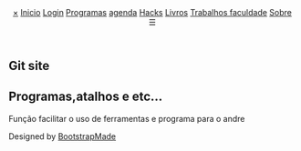 <!DOCTYPE html>
<html lang="pt">

<head>
  <meta charset="utf-8">
  <meta name="viewport" content="width=device-width, initial-scale=1">
  <!-- <title>Padaria Cyber </title> -->
  <meta name="description" content="Free Bootstrap Theme by BootstrapMade.com">
  <meta name="keywords" content="free website templates, free bootstrap themes, free template, free bootstrap, free website template">
  <script src="https://ajax.googleapis.com/ajax/libs/jquery/2.1.1/jquery.min.js"></script>
    <link rel="stylesheet" type="text/css" href="https://fonts.googleapis.com/css?family=Satisfy|Bree+Serif|Candal|PT+Sans">
  <link rel="stylesheet" type="text/css" href="css/font-awesome.min.css">
  <link rel="stylesheet" type="text/css" href="css/bootstrap.min.css">
  <link rel="stylesheet" type="text/css" href="css/style.css">
  <script src="./js/login.js"></script>
  <!-- =======================================================
    Theme Name: Delicious
    Theme URL: https://bootstrapmade.com/delicious-free-restaurant-bootstrap-theme/
    Author: BootstrapMade.com
    Author URL: https://bootstrapmade.com
  ======================================================= -->
  <script>
    // $("document").ready(function(){
    //     $(".esconder").hide();
    //  });
  </script>
</head>

<body>
  <!--banner-->
  <section id="banner">
    <div class="bg-color">
      <header id="header">
        <div class="container">
          <div id="mySidenav" class="sidenav">
            <a href="javascript:void(0)" class="closebtn" onclick="closeNav()">&times;</a>
						<a href="README.md" >Inicio</a>
						<a href="login.html" id="cor" class="login">Login</a>
						<a href="programas.html" >Programas</a>
						<a href="agenda.html" class="esconder">agenda</a>
            <a href="hacks.html" class="esconder">Hacks</a>
						<a href="livros.html" class="esconder">Livros</a>
						<a href="trabalhos.html">Trabalhos faculdade</a>
						<a href="sobre.html">Sobre</a>
          </div>
          <!-- Use any element to open the sidenav -->
          <span onclick="openNav()" class="pull-right menu-icon">☰</span>
        </div>
      </header>
      <div class="container">
        <div class="row">
          <div class="inner text-center">
            <h1 class="logo-name">Git site</h1>
            <h2>Programas,atalhos e etc...</h2>
            <p>Função facilitar o uso de ferramentas e programa para o andre</p>
          </div>
        </div>
      </div>
    </div>
  </section>
  <!-- / banner -->
  <!--about-->
  <!-- <section id="about" class="section-padding">
    <div class="container">
      <div class="row">
        <div class="col-md-12 text-center marb-35">
          <h1 class="header-h">Um pouco sobre a Padaria Cyber</h1>
          <p class="header-p">Quando a Padaria Cyber foi inaugurada
		  a principal preocupação era proporcionar uma experiência única para nossos clientes.

         Desde 2010 a Padaria Cyber continua a encantar os cariocas e visitantes da cidade do Rio de janeiro.

         Milhares de clientes visitam a padaria todos os dias e nós estamos aqui 24 horas produzindo,
		 atendendo e encantando. Do café da manhã, passando pelo almoço, o cafezinho da tarde,
		 não poderia faltar o happy hour, jantar e a reunião descontraída entre amigos noite a dentro,
		 você sempre poderá contar conosco. </p>
        </div>
        <div class="col-md-1"></div>
        <div class="col-md-10">
          <div class="col-md-6 col-sm-6">
            <div class="about-info">
              <h2 class="heading">Queremos destacar: </h2>
              <p>Nossas qualidades e caracteristicas</p>
              <div class="details-list">
                <ul>
                  <li><i class="fa fa-check"></i>A Padaria Cyber reúne em um único espaço delicias gastronômicas
				  de encher a boca d’água. São 10 seções distribuídas em um ambiente confortável e funcional,
				  tudo para que você se sinta totalmente a vontade.</li>
                  <li><i class="fa fa-check"></i>A Padaria Cyber conta com o apoio de uma equipe composta
				  por mais de 280 profissionais para lhe proporcionar uma agradável e deliciosa experiência.
				  A tecnologia é um diferencial que acompanha a Padaria Cyber desde a sua criação.</li>
                  <li><i class="fa fa-check"></i>Suporte para todos os processos de negócios envolvidos por trás desta grande empresa.
				  Juntamos a tudo isto, a localização no maior centro empresarial de América Latina e temos a receita
				  de uma das maiores padarias do Rio de Janeiro.</li>

                </ul>
              </div>
            </div>
          </div>
          <div class="col-md-6 col-sm-6">
            <img src="img/res01.jpg" alt="" class="img-responsive">
          </div>
        </div>
        <div class="col-md-1"></div>
      </div>
    </div>
  </section> -->
  <!--/about-->
  <!-- event -->



  <!--/ event -->
  <!-- menu -->



  <!--/ menu -->
  <!-- contact -->


  <!-- / contact -->
  <!-- footer -->

  <footer class="footer text-center">
    <div class="footer-top">
      <div class="row">
        <div class="col-md-offset-3 col-md-6 text-center">
          <div class="widget">
            <div class="social-list">
              <!-- <a href="https://twitter.com/login?lang=pt" target="_blank"><i class="fa fa-twitter" aria-hidden="true"></i></a>
              <a href="https://www.facebook.com/" target="_blank"><i class="fa fa-facebook" aria-hidden="true"></i></a> -->
            </div>
            <p class="copyright clear-float">
              <!-- © Delicious Theme. All Rights Reserved -->
              <div class="credits">
                <!--
                  All the links in the footer should remain intact.
                  You can delete the links only if you purchased the pro version.
                  Licensing information: https://bootstrapmade.com/license/
                  Purchase the pro version with working PHP/AJAX contact form: https://bootstrapmade.com/buy/?theme=Delicious
                -->
                Designed by <a href="https://bootstrapmade.com/">BootstrapMade</a>
              </div>
            </p>
          </div>
        </div>
      </div>
    </div>
  </footer>
  <!-- / footer -->

  <script src="js/jquery.min.js"></script>
  <script src="js/jquery.easing.min.js"></script>
  <script src="js/bootstrap.min.js"></script>
  <script src="js/custom.js"></script>
  <script src="contactform/contactform.js"></script>

</body>

</html>
